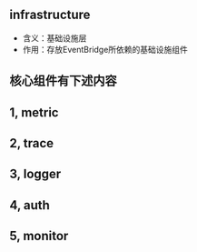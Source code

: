## infrastructure

* 含义：基础设施层
* 作用：存放EventBridge所依赖的基础设施组件

## 核心组件有下述内容

## 1, metric

## 2, trace

## 3, logger

## 4, auth

## 5, monitor
